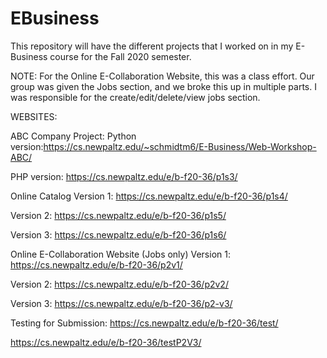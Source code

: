 # EBusiness
This repository will have the different projects that I worked on in my E-Business course for the Fall 2020 semester. 

NOTE: For the Online E-Collaboration Website, this was a class effort. Our group was given the Jobs section, and we broke this up in multiple parts. I was responsible for the create/edit/delete/view jobs section.

WEBSITES:

ABC Company Project: 
  Python version:https://cs.newpaltz.edu/~schmidtm6/E-Business/Web-Workshop-ABC/ 
  
  PHP version: https://cs.newpaltz.edu/e/b-f20-36/p1s3/

Online Catalog
  Version 1: https://cs.newpaltz.edu/e/b-f20-36/p1s4/
  
  Version 2: https://cs.newpaltz.edu/e/b-f20-36/p1s5/
  
  Version 3: https://cs.newpaltz.edu/e/b-f20-36/p1s6/
  
  
Online E-Collaboration Website (Jobs only)
  Version 1: https://cs.newpaltz.edu/e/b-f20-36/p2v1/
  
  Version 2: https://cs.newpaltz.edu/e/b-f20-36/p2v2/
  
  Version 3: https://cs.newpaltz.edu/e/b-f20-36/p2-v3/
  
  Testing for Submission: https://cs.newpaltz.edu/e/b-f20-36/test/
  
  https://cs.newpaltz.edu/e/b-f20-36/testP2V3/
  
